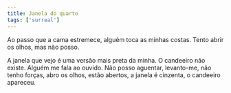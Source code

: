 ```yaml
---
title: Janela do quarto
tags: ['surreal']
---
```


Ao passo que a cama estremece, alguém toca as minhas costas. Tento abrir os olhos, mas não posso.

A janela que vejo é uma versão mais preta da minha. O candeeiro não existe. Alguém me fala ao ouvido. Não posso aguentar, levanto-me, não tenho forças, abro os olhos, estão abertos, a janela é cinzenta, o candeeiro apareceu.
